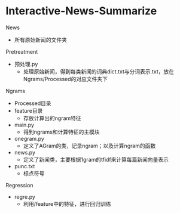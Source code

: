 # Interactive-News-Summarize
News<br>

* 所有原始新闻的文件夹<br> 

Pretreatment<br>

* 预处理.py<br>
    * 处理原始新闻，得到每类新闻的词典dict.txt与分词表示.txt，放在Ngrams/Processed的对应文件夹下<br>

Ngrams<br>

* Processed目录<br>
*  feature目录<br>
    * 存放计算出的ngram特征<br>
* main.py
    * 得到ngrams和计算特征的主模块  
* onegram.py  
    * 定义了AGram的类，记录ngram；以及计算ngram的函数  
* news.py  
    * 定义了新闻类，主要根据1gram的tfidf来计算每篇新闻向量表示  
* punc.txt  
    * 标点符号  

Regression<br>

* regre.py  
    * 利用/feature中的特征，进行回归训练  
